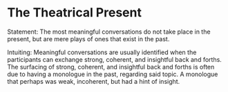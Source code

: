 # The Theatrical Present

Statement: The most meaningful conversations do not take place in the present, but are mere plays of ones that exist in the past.

Intuiting: Meaningful conversations are usually identified when the participants can exchange strong, coherent, and
insightful back and forths. The surfacing of strong, coherent, and insightful back and forths is often due to having a
monologue in the past, regarding said topic. A monologue that perhaps was weak, incoherent, but had a hint of insight.
